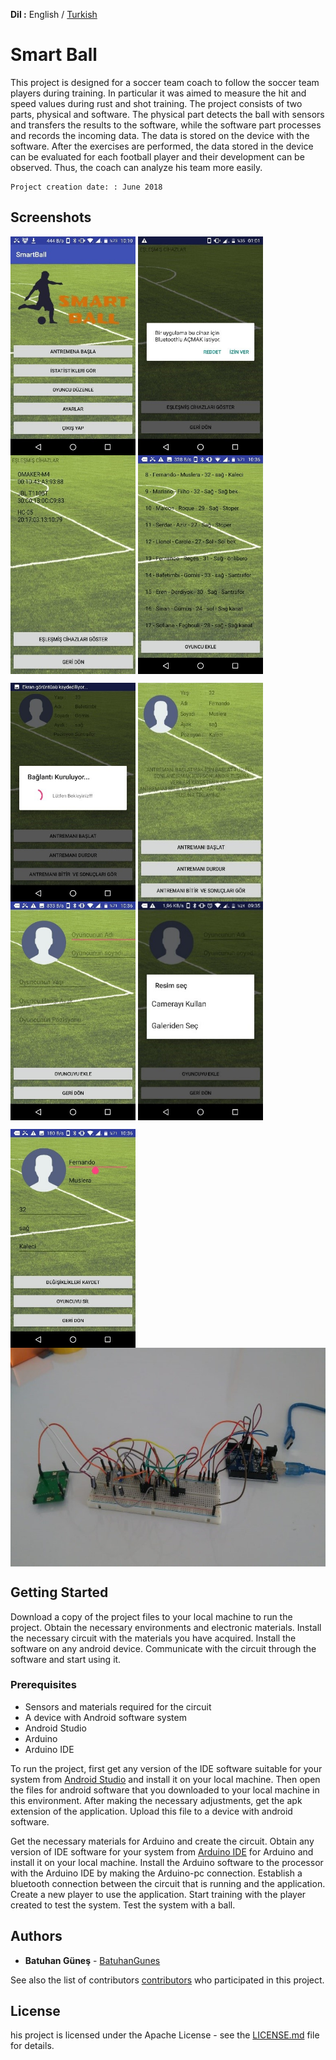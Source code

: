 **Dil :** English / [Turkish](https://github.com/BatuhanGunes/SmartBall/blob/master/README(turkish).md)

# Smart Ball

This project is designed for a soccer team coach to follow the soccer team players during training. In particular it was aimed to measure the hit and speed values ​​during rust and shot training. The project consists of two parts, physical and software. The physical part detects the ball with sensors and transfers the results to the software, while the software part processes and records the incoming data. The data is stored on the device with the software. After the exercises are performed, the data stored in the device can be evaluated for each football player and their development can be observed. Thus, the coach can analyze his team more easily.

```
Project creation date: : June 2018
```

## Screenshots

<img align="center" width="200" height="350" src="https://github.com/BatuhanGunes/SmartBall/blob/master/Screenshots/SmartBall_5.jpg"> <img align="center" width="200" height="350" src="https://github.com/BatuhanGunes/SmartBall/blob/master/Screenshots/SmartBall_1.jpg"> <img align="center" width="200" height="350" src="https://github.com/BatuhanGunes/SmartBall/blob/master/Screenshots/SmartBall_11.jpg"> <img align="center" width="200" height="350" src="https://github.com/BatuhanGunes/SmartBall/blob/master/Screenshots/SmartBall_7.jpg">

<img align="center" width="200" height="350" src="https://github.com/BatuhanGunes/SmartBall/blob/master/Screenshots/SmartBall_2.jpg"> <img align="center" width="200" height="350" src="https://github.com/BatuhanGunes/SmartBall/blob/master/Screenshots/SmartBall_10.jpg"> <img align="center" width="200" height="350" src="https://github.com/BatuhanGunes/SmartBall/blob/master/Screenshots/SmartBall_6.jpg"> <img align="center" width="200" height="350" src="https://github.com/BatuhanGunes/SmartBall/blob/master/Screenshots/SmartBall_3.jpg"> 

<img align="center" width="200" height="350" src="https://github.com/BatuhanGunes/SmartBall/blob/master/Screenshots/SmartBall_8.jpg"> <img align="center" width="610" height="350" src="https://github.com/BatuhanGunes/SmartBall/blob/master/Screenshots/SmartBall_9.jpg">

## Getting Started

Download a copy of the project files to your local machine to run the project. Obtain the necessary environments and electronic materials. Install the necessary circuit with the materials you have acquired. Install the software on any android device. Communicate with the circuit through the software and start using it.

### Prerequisites

- Sensors and materials required for the circuit
- A device with Android software system
- Android Studio
- Arduino
- Arduino IDE

To run the project, first get any version of the IDE software suitable for your system from [Android Studio](https://developer.android.com/studio) and install it on your local machine. Then open the files for android software that you downloaded to your local machine in this environment. After making the necessary adjustments, get the apk extension of the application. Upload this file to a device with android software.

Get the necessary materials for Arduino and create the circuit. Obtain any version of IDE software for your system from [Arduino IDE](https://www.arduino.cc/en/main/software) for Arduino and install it on your local machine. Install the Arduino software to the processor with the Arduino IDE by making the Arduino-pc connection. Establish a bluetooth connection between the circuit that is running and the application. Create a new player to use the application. Start training with the player created to test the system. Test the system with a ball.

## Authors

* **Batuhan Güneş**  - [BatuhanGunes](https://github.com/BatuhanGunes)

See also the list of contributors [contributors](https://github.com/BatuhanGunes/SmartBall/graphs/contributors) who participated in this project.

## License

his project is licensed under the Apache License - see the [LICENSE.md](https://github.com/BatuhanGunes/SmartBall/blob/master/LICENSE) file for details.


